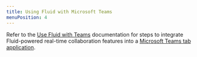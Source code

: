 ```yaml
---
title: Using Fluid with Microsoft Teams
menuPosition: 4
---
```


Refer to the [Use Fluid with Teams](https://learn.microsoft.com/microsoftteams/platform/tabs/how-to/using-fluid-msteam) documentation for steps to integrate Fluid-powered real-time collaboration features into a [Microsoft Teams tab application](https://docs.microsoft.com/en-us/microsoftteams/platform/tabs/what-are-tabs).


